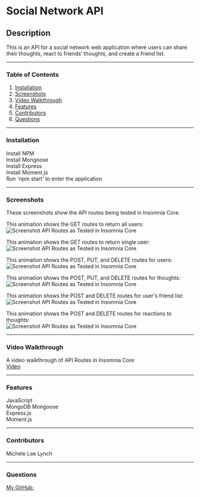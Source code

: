 # Social Network API

## Description   
This is an API for a social network web application where users can share their thoughts, react to friends’ thoughts, and create a friend list.

***
### Table of Contents  
1. [Installation]()
2. [Screenshots]()
3. [Video Walkthrough]()
4. [Features]()
5. [Contributors]()
6. [Questions]()  

***
### Installation 
Install NPM    
Install Mongoose  
Install Express   
Install Moment.js    
Run 'npm start' to enter the application   

***
### Screenshots  
These screenshots show the API routes being tested in Insomnia Core.   

This animation shows the GET routes to return all users:   
![Screenshot API Routes as Tested in Insomnia Core]()  

This animation shows the GET routes to return single user:     
![Screenshot API Routes as Tested in Insomnia Core]()  

This animation shows the POST, PUT, and DELETE routes for users:   
![Screenshot API Routes as Tested in Insomnia Core]()  

This animation shows the POST, PUT, and DELETE routes for thoughts:   
![Screenshot API Routes as Tested in Insomnia Core]()  

This animation shows the POST and DELETE routes for user's friend list:   
![Screenshot API Routes as Tested in Insomnia Core]()  

This animation shows the POST and DELETE routes for reactions to thoughts:   
![Screenshot API Routes as Tested in Insomnia Core]()  

***
### Video Walkthrough   
A video walkthrough of API Routes in Insomnia Core   
[Video]()   

***
### Features  
JavaScript  
MongoDB
Mongoose    
Express.js  
Moment.js

***
### Contributors  
Michele Lee Lynch

***
### Questions  
[My GitHub:](https://github.com/MLLynch2K)   
